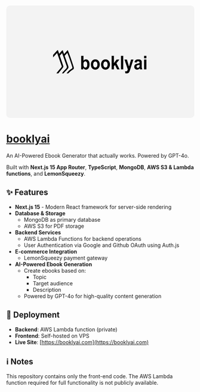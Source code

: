 <img src="public/og-image.png" alt="BooklyAI Icon" height="300" style="display: block; margin: 0 auto; border-radius: 10px;" />

# [booklyai](https://booklyai.com)

An AI-Powered Ebook Generator that actually works. Powered by GPT-4o.

Built with **Next.js 15 App Router**, **TypeScript**, **MongoDB**, **AWS S3 & Lambda functions**, and **LemonSqueezy**.

## ✨ Features

- **Next.js 15** - Modern React framework for server-side rendering
- **Database & Storage**
  - MongoDB as primary database
  - AWS S3 for PDF storage
- **Backend Services**
  - AWS Lambda Functions for backend operations
  - User Authentication via Google and Github OAuth using Auth.js
- **E-commerce Integration**
  - LemonSqueezy payment gateway
- **AI-Powered Ebook Generation**
  - Create ebooks based on:
    - Topic
    - Target audience
    - Description
  - Powered by GPT-4o for high-quality content generation

## 🚀 Deployment

- **Backend**: AWS Lambda function (private)
- **Frontend**: Self-hosted on VPS
- **Live Site**: [https://booklyai.com](https://booklyai.com)

## ℹ️ Notes

This repository contains only the front-end code. The AWS Lambda function required for full functionality is not publicly available. 